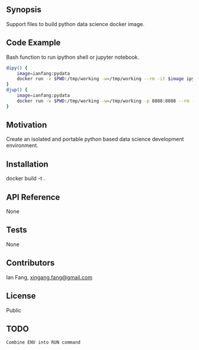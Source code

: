 ## Synopsis

Support files to build python data science docker image.

## Code Example

Bash function to run ipython shell or jupyter notebook.

```bash
dipy() {
    image=ianfang:pydata
    docker run -v $PWD:/tmp/working -w=/tmp/working --rm -it $image ipython
}
djup() {
    image=ianfang:pydata
    docker run -v $PWD:/tmp/working -w=/tmp/working -p 8888:8888 --rm -it $image jupyter notebook --no-browser --ip="*" --notebook-dir=/tmp/working
}
```

## Motivation

Create an isolated and portable python based data science development environment.

## Installation

docker build -t <tag> .

## API Reference

None

## Tests

None

## Contributors

Ian Fang, xingang.fang@gmail.com

## License

Public

## TODO
    Combine ENV into RUN command
